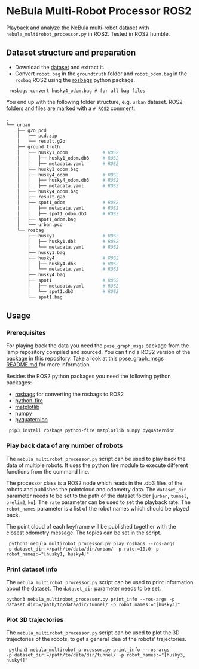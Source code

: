 # NeBula Multi-Robot Processor ROS2

Playback and analyze the [NeBula multi-robot dataset](https://github.com/NeBula-Autonomy/nebula-multirobot-dataset) with `nebula_multirobot_processor.py` in ROS2. Tested in ROS2 humble.

## Dataset structure and preparation

- Download the [dataset](https://github.com/NeBula-Autonomy/nebula-multirobot-dataset/blob/main/dataset.md) and extract it. 
- Convert `robot.bag` in the `groundtruth` folder and `robot_odom.bag` in the `rosbag` ROS2 using the [rosbags](https://pypi.org/project/rosbags/) python package. 

<code> rosbags-convert husky4_odom.bag # for all bag files </code>

You end up with the following folder structure, e.g. `urban` dataset. ROS2 folders and files are marked with a `# ROS2` comment:

```bash
.
└── urban
    ├── g2o_pcd
    │   ├── pcd.zip
    │   └── result.g2o
    ├── ground_truth
    │   ├── husky1_odom             # ROS2
    │   │   ├── husky1_odom.db3     # ROS2
    │   │   ├── metadata.yaml       # ROS2
    │   ├── husky1_odom.bag
    │   ├── husky4_odom             # ROS2
    │   │   ├── husky4_odom.db3     # ROS2   
    │   │   ├── metadata.yaml       # ROS2
    │   ├── husky4_odom.bag
    │   ├── result.g2o
    │   ├── spot1_odom              # ROS2
    │   │   ├── metadata.yaml       # ROS2
    │   │   ├── spot1_odom.db3      # ROS2
    │   ├── spot1_odom.bag
    │   └── urban.pcd
    └── rosbag
        ├── husky1                  # ROS2
        │   ├── husky1.db3          # ROS2
        │   └── metadata.yaml       # ROS2
        ├── husky1.bag
        ├── husky4                  # ROS2
        │   ├── husky4.db3          # ROS2
        │   └── metadata.yaml       # ROS2
        ├── husky4.bag
        ├── spot1                   # ROS2
        │   ├── metadata.yaml       # ROS2
        │   └── spot1.db3           # ROS2
        └── spot1.bag
```

## Usage

### Prerequisites

For playing back the data you need the `pose_graph_msgs` package from the lamp repository compiled and sourced. You can find a ROS2 version of the package in this repository. Take a look at this [pose_graph_msgs README.md](pose_graph_msgs/README.md) for more information.

Besides the ROS2 python packages you need the following python packages:

- [rosbags](https://pypi.org/project/rosbags/) for converting the rosbags to ROS2
- [python-fire](https://github.com/google/python-fire)
- [matplotlib](https://matplotlib.org/)
- [numpy](https://numpy.org/)
- [pyquaternion](http://kieranwynn.github.io/pyquaternion/)

<code> pip3 install rosbags python-fire matplotlib numpy pyquaternion </code>

### Play back data of any number of robots

The `nebula_multirobot_processor.py` script can be used to play back the data of multiple robots. It uses the python fire module to execute different functions from the command line. 

The processor class is a ROS2 node which reads in the .db3 files of the robots and publishes the pointcloud and odometry data. The `dataset_dir` parameter needs to be set to the path of the dataset folder [`urban`, `tunnel`, `prelim2`, `ku`]. The `rate` parameter can be used to set the playback rate. The `robot_names` parameter is a list of the robot names which should be played back. 

The point cloud of each keyframe will be published together with the closest odometry message. The topics can be set in the script.  

<code> python3 nebula_multirobot_processor.py play_rosbags --ros-args -p dataset_dir:=/path/to/data/dir/urban/ -p rate:=10.0 -p robot_names:="[husky1, husky4]" </code>

### Print dataset info

The `nebula_multirobot_processor.py` script can be used to print information about the dataset. The `dataset_dir` parameter needs to be set. 

<code>python3 nebula_multirobot_processor.py print_info --ros-args -p dataset_dir:=/path/to/data/dir/tunnel/ -p robot_names:="[husky3]" </code>

###  Plot 3D trajectories

The `nebula_multirobot_processor.py` script can be used to plot the 3D trajectories of the robots, to get a general idea of the robots' trajectories. 

<code> python3 nebula_multirobot_processor.py print_info --ros-args -p dataset_dir:=/path/to/data/dir/tunnel/ -p robot_names:="[husky3, husky4]" </code>